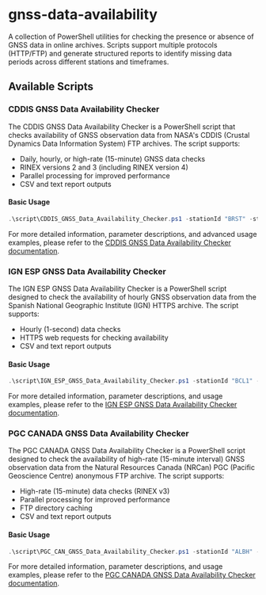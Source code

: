 # gnss-data-availability
A collection of PowerShell utilities for checking the presence or absence of GNSS data in online archives. Scripts support multiple protocols (HTTP/FTP) and generate structured reports to identify missing data periods across different stations and timeframes.

## Available Scripts

### CDDIS GNSS Data Availability Checker

The CDDIS GNSS Data Availability Checker is a PowerShell script that checks availability of GNSS observation data from NASA's CDDIS (Crustal Dynamics Data Information System) FTP archives. The script supports:

- Daily, hourly, or high-rate (15-minute) GNSS data checks
- RINEX versions 2 and 3 (including RINEX version 4)
- Parallel processing for improved performance
- CSV and text report outputs

#### Basic Usage

```powershell
.\script\CDDIS_GNSS_Data_Availability_Checker.ps1 -stationId "BRST" -startDate "2025-01-01" -endDate "2025-01-31" -dataType "daily" -rinexVersion 3
```

For more detailed information, parameter descriptions, and advanced usage examples, please refer to the [CDDIS GNSS Data Availability Checker documentation](script/README_for_CDDIS_GNSS_Data_Availability_Checker.md).

### IGN ESP GNSS Data Availability Checker

The IGN ESP GNSS Data Availability Checker is a PowerShell script designed to check the availability of hourly GNSS observation data from the Spanish National Geographic Institute (IGN) HTTPS archive. The script supports:

- Hourly (1-second) data checks
- HTTPS web requests for checking availability
- CSV and text report outputs

#### Basic Usage

```powershell
.\script\IGN_ESP_GNSS_Data_Availability_Checker.ps1 -stationId "BCL1" -startDate "2025-01-01" -endDate "2025-01-05"
```

For more detailed information, parameter descriptions, and usage examples, please refer to the [IGN ESP GNSS Data Availability Checker documentation](script/README_for_IGN_ESP_GNSS_Data_Availability_Checker.md).

### PGC CANADA GNSS Data Availability Checker

The PGC CANADA GNSS Data Availability Checker is a PowerShell script designed to check the availability of high-rate (15-minute interval) GNSS observation data from the Natural Resources Canada (NRCan) PGC (Pacific Geoscience Centre) anonymous FTP archive. The script supports:

- High-rate (15-minute) data checks (RINEX v3)
- Parallel processing for improved performance
- FTP directory caching
- CSV and text report outputs

#### Basic Usage

```powershell
.\script\PGC_CAN_GNSS_Data_Availability_Checker.ps1 -stationId "ALBH" -startDate "2024-01-01" -endDate "2024-01-10"
```

For more detailed information, parameter descriptions, and usage examples, please refer to the [PGC CANADA GNSS Data Availability Checker documentation](script/README_for_PGC_CAN_GNSS_Data_Availability_Checker.md).
